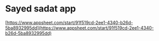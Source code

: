# Sayed sadat app

[https://www.appsheet.com/start/91f519cd-2ee1-4340-b26d-5ba8932995dd](https://www.appsheet.com/start/91f519cd-2ee1-4340-b26d-5ba8932995dd)
